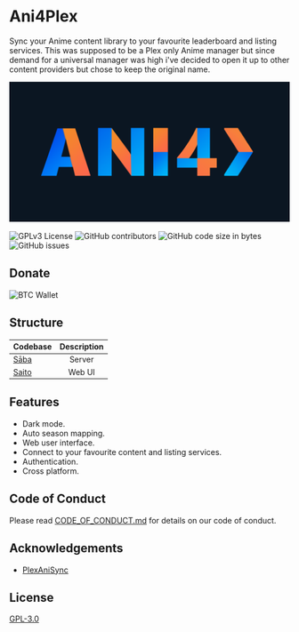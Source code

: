 
# Ani4Plex

Sync your Anime content library to your favourite leaderboard and listing services.
This was supposed to be a Plex only Anime manager but since demand for a universal manager was high i've decided to open it up to other content providers but chose to keep the original name.

![Logo](https://github.com/Redstoneguy129/Ani4Plex/blob/master/Assets/Ani4PlexBanner.png?raw=true)

![GPLv3 License](https://img.shields.io/badge/License-GPL%20v3-yellow.svg?style=for-the-badge)
![GitHub contributors](https://img.shields.io/github/contributors/Redstoneguy129/Ani4Plex?color=yellow&style=for-the-badge)
![GitHub code size in bytes](https://img.shields.io/github/languages/code-size/Redstoneguy129/Ani4Plex?color=yellow&style=for-the-badge)
![GitHub issues](https://img.shields.io/github/issues-raw/Redstoneguy129/Ani4Plex?color=yellow&label=Issues&style=for-the-badge)

## Donate
![BTC Wallet](https://img.shields.io/keybase/btc/redstoneguy129?style=for-the-badge)


## Structure

| Codebase              |      Description          |
| :-------------------- | :-----------------------: |
| [Sāba](Sāba)        |      Server           |
| [Saito](Saito)  |     Web UI          |


## Features

- Dark mode.
- Auto season mapping.
- Web user interface.
- Connect to your favourite content and listing services.
- Authentication.
- Cross platform.


## Code of Conduct

Please read [CODE_OF_CONDUCT.md](https://github.com/Redstoneguy129/Ani4Plex/blob/master/CODE_OF_CONDUCT.md) for details on our code of conduct.


## Acknowledgements

- [PlexAniSync](https://github.com/RickDB/PlexAniSync)


## License

[GPL-3.0](https://choosealicense.com/licenses/gpl-3.0/)
